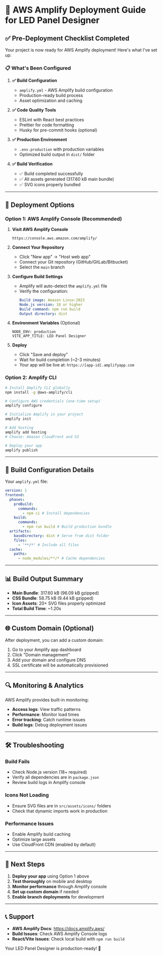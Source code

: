 # 🚀 AWS Amplify Deployment Guide for LED Panel Designer

## ✅ Pre-Deployment Checklist Completed

Your project is now ready for AWS Amplify deployment! Here's what I've set up:

### 📋 What's Been Configured

1. **✅ Build Configuration**
   - `amplify.yml` - AWS Amplify build configuration
   - Production-ready build process
   - Asset optimization and caching

2. **✅ Code Quality Tools**
   - ESLint with React best practices
   - Prettier for code formatting
   - Husky for pre-commit hooks (optional)

3. **✅ Production Environment**
   - `.env.production` with production variables
   - Optimized build output in `dist/` folder

4. **✅ Build Verification**
   - ✅ Build completed successfully
   - ✅ All assets generated (317.60 kB main bundle)
   - ✅ SVG icons properly bundled

---

## 🚀 Deployment Options

### Option 1: AWS Amplify Console (Recommended)

1. **Visit AWS Amplify Console**

   ```
   https://console.aws.amazon.com/amplify/
   ```

2. **Connect Your Repository**
   - Click "New app" → "Host web app"
   - Connect your Git repository (GitHub/GitLab/Bitbucket)
   - Select the `main` branch

3. **Configure Build Settings**
   - Amplify will auto-detect the `amplify.yml` file
   - Verify the configuration:
     ```yaml
     Build image: Amazon Linux:2023
     Node.js version: 18 or higher
     Build command: npm run build
     Output directory: dist
     ```

4. **Environment Variables** (Optional)

   ```
   NODE_ENV: production
   VITE_APP_TITLE: LED Panel Designer
   ```

5. **Deploy**
   - Click "Save and deploy"
   - Wait for build completion (~2-3 minutes)
   - Your app will be live at: `https://[app-id].amplifyapp.com`

### Option 2: Amplify CLI

```bash
# Install Amplify CLI globally
npm install -g @aws-amplify/cli

# Configure AWS credentials (one-time setup)
amplify configure

# Initialize Amplify in your project
amplify init

# Add hosting
amplify add hosting
# Choose: Amazon CloudFront and S3

# Deploy your app
amplify publish
```

---

## 🔧 Build Configuration Details

Your `amplify.yml` file:

```yaml
version: 1
frontend:
  phases:
    preBuild:
      commands:
        - npm ci # Install dependencies
    build:
      commands:
        - npm run build # Build production bundle
  artifacts:
    baseDirectory: dist # Serve from dist folder
    files:
      - '**/*' # Include all files
  cache:
    paths:
      - node_modules/**/* # Cache dependencies
```

---

## 📊 Build Output Summary

- **Main Bundle**: 317.60 kB (96.09 kB gzipped)
- **CSS Bundle**: 58.75 kB (9.44 kB gzipped)
- **Icon Assets**: 20+ SVG files properly optimized
- **Total Build Time**: ~1.20s

---

## 🌐 Custom Domain (Optional)

After deployment, you can add a custom domain:

1. Go to your Amplify app dashboard
2. Click "Domain management"
3. Add your domain and configure DNS
4. SSL certificate will be automatically provisioned

---

## 🔍 Monitoring & Analytics

AWS Amplify provides built-in monitoring:

- **Access logs**: View traffic patterns
- **Performance**: Monitor load times
- **Error tracking**: Catch runtime issues
- **Build logs**: Debug deployment issues

---

## 🛠️ Troubleshooting

### Build Fails

- Check Node.js version (18+ required)
- Verify all dependencies are in `package.json`
- Review build logs in Amplify console

### Icons Not Loading

- Ensure SVG files are in `src/assets/icons/` folders
- Check that dynamic imports work in production

### Performance Issues

- Enable Amplify build caching
- Optimize large assets
- Use CloudFront CDN (enabled by default)

---

## 🎉 Next Steps

1. **Deploy your app** using Option 1 above
2. **Test thoroughly** on mobile and desktop
3. **Monitor performance** through Amplify console
4. **Set up custom domain** if needed
5. **Enable branch deployments** for development

---

## 📞 Support

- **AWS Amplify Docs**: https://docs.amplify.aws/
- **Build Issues**: Check AWS Amplify Console logs
- **React/Vite Issues**: Check local build with `npm run build`

Your LED Panel Designer is production-ready! 🚀
